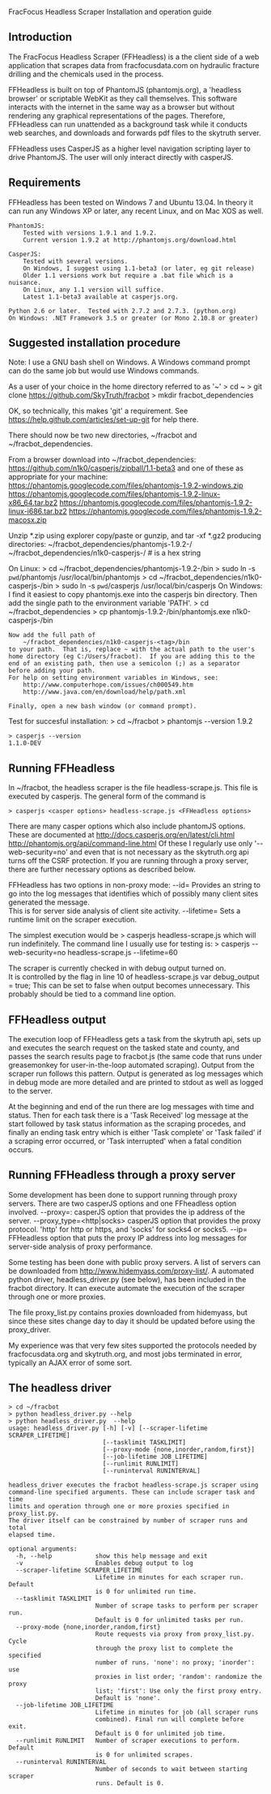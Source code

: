FracFocus Headless Scraper
Installation and operation guide

Introduction
------------
The FracFocus Headless Scraper (FFHeadless) is a the client side of a web 
application that scrapes data from fracfocusdata.com on hydraulic fracture 
drilling and the chemicals used in the process.

FFHeadless is built on top of PhantomJS (phantomjs.org), a 'headless browser' 
or scriptable WebKit as they call themselves.  This software interacts with 
the internet in the same way as a browser but without rendering any graphical 
representations of the pages.  Therefore, FFHeadless can run unattended as 
a background task while it conducts web searches, and downloads and 
forwards pdf files to the skytruth server.

FFHeadless uses CasperJS as a higher level navigation scripting layer to 
drive PhantomJS.  The user will only interact directly with casperJS.

Requirements
------------
FFHeadless has been tested on Windows 7 and Ubuntu 13.04.  In theory it can 
run any Windows XP or later, any recent Linux, and on Mac XOS as well. 

    PhantomJS:
        Tested with versions 1.9.1 and 1.9.2.
        Current version 1.9.2 at http://phantomjs.org/download.html
    
    CasperJS:
        Tested with several versions.
        On Windows, I suggest using 1.1-beta3 (or later, eg git release)
        Older 1.1 versions work but require a .bat file which is a nuisance.
        On Linux, any 1.1 version will suffice.  
        Latest 1.1-beta3 available at casperjs.org.

    Python 2.6 or later.  Tested with 2.7.2 and 2.7.3. (python.org)
    On Windows: .NET Framework 3.5 or greater (or Mono 2.10.8 or greater) 

Suggested installation procedure
--------------------------------
Note: I use a GNU bash shell on Windows.  A Windows command prompt can do 
the same job but would use Windows commands.

As a user of your choice in the home directory referred to as '~' 
    > cd ~
    > git clone https://github.com/SkyTruth/fracbot
    > mkdir fracbot_dependencies

OK, so technically, this makes 'git' a requirement.
See https://help.github.com/articles/set-up-git for help there.

There should now be two new directories, ~/fracbot and ~/fracbot_dependencies.

From a browser download into ~/fracbot_dependencies:
    https://github.com/n1k0/casperjs/zipball/1.1-beta3
and one of these as appropriate for your machine:
    https://phantomjs.googlecode.com/files/phantomjs-1.9.2-windows.zip
    https://phantomjs.googlecode.com/files/phantomjs-1.9.2-linux-x86_64.tar.bz2
    https://phantomjs.googlecode.com/files/phantomjs-1.9.2-linux-i686.tar.bz2
    https://phantomjs.googlecode.com/files/phantomjs-1.9.2-macosx.zip

Unzip *.zip using explorer copy/paste or gunzip, and tar -xf *.gz2 
producing directories:
    ~/fracbot_dependencies/phantomjs-1.9.2-<platform>/
    ~/fracbot_dependencies/n1k0-casperjs-<tag>/       # <tag> is a hex string 

On Linux:
    > cd  ~/fracbot_dependencies/phantomjs-1.9.2-<platform>/bin
    > sudo ln -s `pwd`/phantomjs /usr/local/bin/phantomjs
    > cd  ~/fracbot_dependencies/n1k0-casperjs-<tag>/bin
    > sudo ln -s `pwd`/casperjs /usr/local/bin/casperjs
On Windows:
    I find it easiest to copy phantomjs.exe into the casperjs bin directory.
    Then add the single path to the environment variable 'PATH'.
    > cd ~/fracbot_dependencies
    > cp phantomjs-1.9.2-<platform>/bin/phantomjs.exe n1k0-casperjs-<tag>/bin

    Now add the full path of 
        ~/fracbot_dependencies/n1k0-casperjs-<tag>/bin
    to your path.  That is, replace ~ with the actual path to the user's 
    home directory (eg C:/Users/fracbot).  If you are adding this to the 
    end of an existing path, then use a semicolon (;) as a separator 
    before adding your path.
    For help on setting environment variables in Windows, see:
        http://www.computerhope.com/issues/ch000549.htm
        http://www.java.com/en/download/help/path.xml

    Finally, open a new bash window (or command prompt).

Test for succesful installation:
    > cd ~/fracbot
    > phantomjs --version
    1.9.2

    > casperjs --version
    1.1.0-DEV

Running FFHeadless
------------------
In ~/fracbot, the headless scraper is the file headless-scrape.js.  This file
is executed by casperjs.  The general form of the command is

    > casperjs <casper options> headless-scrape.js <FFHeadless options>

There are many casper options which also include phantomJS options. These
are documented at 
    http://docs.casperjs.org/en/latest/cli.html
    http://phantomjs.org/api/command-line.html
Of these I regularly use only '--web-security=no' and even that is not
necessary as the skytruth.org api turns off the CSRF protection.  If you 
are running through a proxy server, there are further necessary options 
as described below.

FFHeadless has two options in non-proxy mode:
    --id=<client identifier>
            Provides an string to go into the log messages that identifies 
            which of possibly many client sites generated the message.  
            This is for server side analysis of client site activity.
    --lifetime=<minutes to execute>
            Sets a runtime limit on the scraper execution.  

The simplest execution would be 
    > casperjs headless-scrape.js
which will run indefinitely.  The command line I usually use for testing is:
    > casperjs --web-security=no headless-scrape.js --lifetime=60

The scraper is currently checked in with debug output turned on.  
It is controlled by the flag in line 10 of headless-scrape.js
    var debug_output = true; 
This can be set to false when output becomes unnecessary.  This probably
should be tied to a command line option.

FFHeadless output
-----------------
The execution loop of FFHeadless gets a task from the skytruth api, 
sets up and executes the search request on the tasked state and county, 
and passes the search results page to fracbot.js (the same code that 
runs under greasemonkey for user-in-the-loop automated scraping).
Output from the scraper run follows this pattern.  Output is generated
as log messages which in debug mode are more detailed and are printed 
to stdout as well as logged to the server.

At the beginning and end of the run there are log messages with time and 
status.  Then for each task there is a 'Task Received' log message at 
the start followed by task status information as the scraping procedes, 
and finally an ending task entry which is either 'Task complete' 
or 'Task failed' if a scraping error occurred, or 'Task interrupted' when 
a fatal condition occurs.

Running FFHeadless through a proxy server
-----------------------------------------
Some development has been done to support running through proxy servers.
There are two casperJS options and one FFheadless option involved.
    --proxy=<ip>:<port>
            casperJS option that provides the ip address of the server.
    --proxy_type=<http|socks>
            casperJS option that provides the proxy protocol.
            'http' for http or https, and 'socks' for socks4 or socks5.
    --ip=<proxy ip>
            FFHeadless option that puts the proxy IP address into log
            messages for server-side analysis of proxy performance.

Some testing has been done with public proxy servers.  A list of servers
can be downloaded from http://www.hidemyass.com/proxy-list/.  A automated 
python driver, headless_driver.py (see below), has been included in the 
fracbot directory.  It can execute automate the execution of the scraper 
through one or more proxies.

The file proxy_list.py contains proxies downloaded from hidemyass, but 
since these sites change day to day it should be updated before using 
the proxy_driver.  

My experience was that very few sites supported the protocols needed 
by fracfocusdata.org and skytruth.org, and most jobs terminated in
error, typically an AJAX error of some sort.

The headless driver
-------------------

    > cd ~/fracbot
    > python headless_driver.py --help
    > python headless_driver.py  --help
    usage: headless_driver.py [-h] [-v] [--scraper-lifetime SCRAPER_LIFETIME]
                              [--tasklimit TASKLIMIT]
                              [--proxy-mode {none,inorder,random,first}]
                              [--job-lifetime JOB_LIFETIME]
                              [--runlimit RUNLIMIT]
                              [--runinterval RUNINTERVAL]
    
    headless_driver executes the fracbot headless-scrape.js scraper using 
    command-line specified arguments. These can include scraper task and time 
    limits and operation through one or more proxies specified in proxy_list.py.
    The driver itself can be constrained by number of scraper runs and total 
    elapsed time.
    
    optional arguments:
      -h, --help            show this help message and exit
      -v                    Enables debug output to log
      --scraper-lifetime SCRAPER_LIFETIME
                            Lifetime in minutes for each scraper run. Default
                            is 0 for unlimited run time.
      --tasklimit TASKLIMIT
                            Number of scrape tasks to perform per scraper run.
                            Default is 0 for unlimited tasks per run.
      --proxy-mode {none,inorder,random,first}
                            Route requests via proxy from proxy_list.py. Cycle
                            through the proxy list to complete the specified
                            number of runs. 'none': no proxy; 'inorder': use
                            proxies in list order; 'random': randomize the proxy
                            list; 'first': Use only the first proxy entry. 
                            Default is 'none'.
      --job-lifetime JOB_LIFETIME
                            Lifetime in minutes for job (all scraper runs
                            combined). Final run will complete before exit.
                            Default is 0 for unlimited job time.
      --runlimit RUNLIMIT   Number of scraper executions to perform. Default 
                            is 0 for unlimited scrapes.
      --runinterval RUNINTERVAL
                            Number of seconds to wait between starting scraper
                            runs. Default is 0.
    
